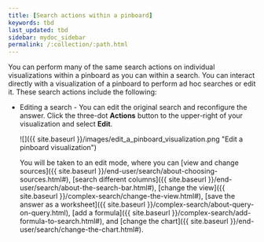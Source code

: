 ```yaml
---
title: [Search actions within a pinboard]
keywords: tbd
last_updated: tbd
sidebar: mydoc_sidebar
permalink: /:collection/:path.html
---
```

You can perform many of the same search actions on individual visualizations within a pinboard as you can within a search. You can interact directly with a visualization of a pinboard to perform ad hoc searches or edit it. These search actions include the following:

-   Editing a search - You can edit the original search and reconfigure the answer. Click the three-dot **Actions** button to the upper-right of your visualization and select **Edit**.

     ![]({{ site.baseurl }}/images/edit_a_pinboard_visualization.png "Edit a pinboard visualization")

    You will be taken to an edit mode, where you can [view and change sources]({{ site.baseurl }}/end-user/search/about-choosing-sources.html#), [search different columns]({{ site.baseurl }}/end-user/search/about-the-search-bar.html#), [change the view]({{ site.baseurl }}/complex-search/change-the-view.html#), [save the answer as a worksheet]({{ site.baseurl }}/complex-search/about-query-on-query.html), [add a formula]({{ site.baseurl }}/complex-search/add-formula-to-search.html#), and [change the chart]({{ site.baseurl }}/end-user/search/change-the-chart.html#).

